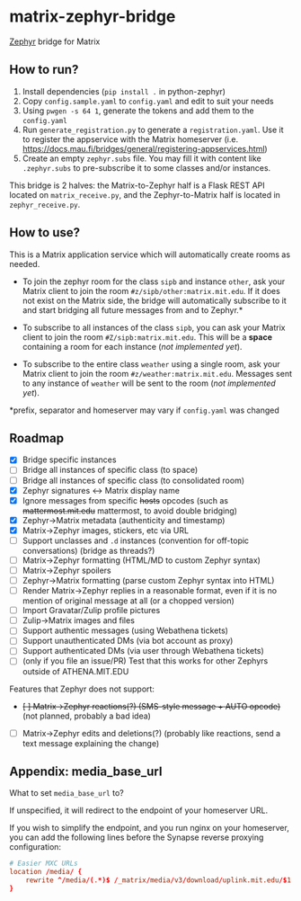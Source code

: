 # matrix-zephyr-bridge

[Zephyr](https://en.wikipedia.org/wiki/Zephyr_(protocol)) bridge for Matrix

## How to run?

1. Install dependencies (`pip install .` in python-zephyr)
2. Copy `config.sample.yaml` to `config.yaml` and edit to suit your needs
3. Using `pwgen -s 64 1`, generate the tokens and add them to the `config.yaml`
4. Run `generate_registration.py` to generate a `registration.yaml`. Use it to register the appservice with the Matrix homeserver (i.e. <https://docs.mau.fi/bridges/general/registering-appservices.html>)
5. Create an empty `zephyr.subs` file. You may fill it with content like `.zephyr.subs` to pre-subscribe it to some classes and/or instances.

This bridge is 2 halves: the Matrix-to-Zephyr half is a Flask REST API located on `matrix_receive.py`, and the Zephyr-to-Matrix half is located in `zephyr_receive.py`.

<!-- TODO: add more specific instructions on how to run -->

## How to use?

This is a Matrix application service which will automatically create rooms as needed.

* To join the zephyr room for the class `sipb` and instance `other`, ask your Matrix client to join the room `#z/sipb/other:matrix.mit.edu`. If it does not exist on the Matrix side, the bridge will automatically subscribe to it and start bridging all future messages from and to Zephyr.*

* To subscribe to all instances of the class `sipb`, you can ask your Matrix client to join the room `#Z/sipb:matrix.mit.edu`. This will be a **space** containing a room for each instance (_not implemented yet_).

* To subscribe to the entire class `weather` using a single room, ask your Matrix client to join the room `#z/weather:matrix.mit.edu`. Messages sent to any instance of `weather` will be sent to the room (_not implemented yet_).

*prefix, separator and homeserver may vary if `config.yaml` was changed

## Roadmap

 - [x] Bridge specific instances
 - [ ] Bridge all instances of specific class (to space)
 - [ ] Bridge all instances of specific class (to consolidated room)
 - [x] Zephyr signatures <-> Matrix display name
 - [x] Ignore messages from specific ~~hosts~~ opcodes (such as ~~mattermost.mit.edu~~ mattermost, to avoid double bridging)
 - [x] Zephyr->Matrix metadata (authenticity and timestamp)
 - [x] Matrix->Zephyr images, stickers, etc via URL
 - [ ] Support unclasses and `.d` instances (convention for off-topic conversations) (bridge as threads?)
 - [ ] Matrix->Zephyr formatting (HTML/MD to custom Zephyr syntax)
 - [ ] Matrix->Zephyr spoilers
 - [ ] Zephyr->Matrix formatting (parse custom Zephyr syntax into HTML)
 - [ ] Render Matrix->Zephyr replies in a reasonable format, even if it is no mention of original message at all (or a chopped version)
 - [ ] Import Gravatar/Zulip profile pictures
 - [ ] Zulip->Matrix images and files
 - [ ] Support authentic messages (using Webathena tickets)
 - [ ] Support unauthenticated DMs (via bot account as proxy)
 - [ ] Support authenticated DMs (via user through Webathena tickets)
 - [ ] (only if you file an issue/PR) Test that this works for other Zephyrs outside of ATHENA.MIT.EDU

Features that Zephyr does not support:

 - ~~[ ] Matrix->Zephyr reactions(?) (SMS-style message + AUTO opcode)~~ (not planned, probably a bad idea)
 - [ ] Matrix->Zephyr edits and deletions(?) (probably like reactions, send a text message explaining the change)


## Appendix: media_base_url

What to set `media_base_url` to?

If unspecified, it will redirect to the endpoint of your homeserver URL.

If you wish to simplify the endpoint, and you run nginx on your homeserver, you can add the following lines before the Synapse reverse proxying configuration:

```conf
# Easier MXC URLs
location /media/ {
    rewrite ^/media/(.*)$ /_matrix/media/v3/download/uplink.mit.edu/$1 last;
}
```